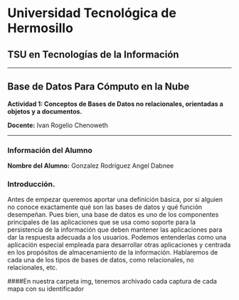 # Universidad Tecnológica de Hermosillo
## TSU en Tecnologías de la Información

---

## Base de Datos Para Cómputo en la Nube

**Actividad 1: Conceptos de Bases de Datos no relacionales, orientadas a objetos y a documentos.**

**Docente:** Ivan Rogelio Chenoweth

---

### Información del Alumno

**Nombre del Alumno:** Gonzalez Rodríguez Angel Dabnee

### Introducción. 
Antes de empezar queremos aportar una definición básica, por si alguien no conoce exactamente qué son las bases de datos y qué función desempeñan. Pues bien, una base de datos es uno de los componentes principales de las aplicaciones que se usa como soporte para la persistencia de la información que deben mantener las aplicaciones para dar la respuesta adecuada a los usuarios. Podemos entenderlas como una aplicación especial empleada para desarrollar otras aplicaciones y centrada en los propósitos de almacenamiento de la información.
Hablaremos de cada una de los tipos de bases de datos, como relacionales, no relacionales, etc. 


####En nuestra carpeta img, tenemos archivado cada captura de cada mapa con su identificador
